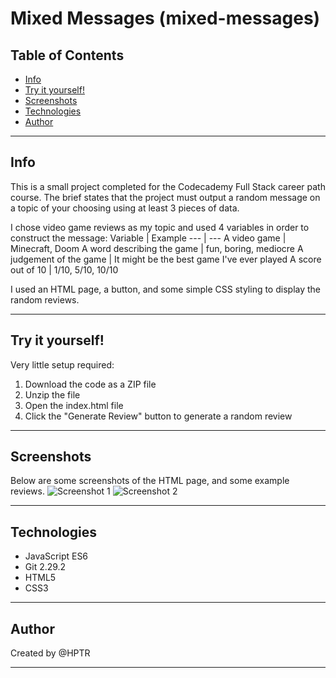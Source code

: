 # Mixed Messages (mixed-messages)

## Table of Contents

* [Info](#info)
* [Try it yourself!](#try-it-yourself)
* [Screenshots](#screenshots)
* [Technologies](#technologies)
* [Author](#author)
***
## Info
This is a small project completed for the Codecademy Full Stack career path course. The brief states that the project must output a random message on a topic of your choosing using at least 3 pieces of data.

I chose video game reviews as my topic and used 4 variables in order to construct the message:
Variable | Example
--- | ---
A video game | Minecraft, Doom
A word describing the game | fun, boring, mediocre
A judgement of the game | It might be the best game I've ever played
A score out of 10 | 1/10, 5/10, 10/10

I used an HTML page, a button, and some simple CSS styling to display the random reviews.
***
## Try it yourself!
Very little setup required:

1. Download the code as a ZIP file
2. Unzip the file
3. Open the index.html file
4. Click the "Generate Review" button to generate a random review
***
## Screenshots
Below are some screenshots of the HTML page, and some example reviews.
![Screenshot 1](mixed-messages/img/screenshot1.png)
![Screenshot 2](mixed-messages/img/screenshot2.png)
***
## Technologies

* JavaScript ES6
* Git 2.29.2
* HTML5
* CSS3
***
## Author

Created by @HPTR
***